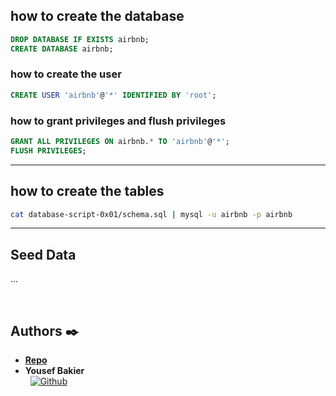 ## how to create the database
```sql
DROP DATABASE IF EXISTS airbnb;
CREATE DATABASE airbnb;
```

### how to create the user
```sql
CREATE USER 'airbnb'@'*' IDENTIFIED BY 'root';
```

### how to grant privileges and flush privileges
```sql
GRANT ALL PRIVILEGES ON airbnb.* TO 'airbnb'@'*';
FLUSH PRIVILEGES;
```

---

## how to create the tables
```bash 
cat database-script-0x01/schema.sql | mysql -u airbnb -p airbnb
```

---

## Seed Data
...


<br />

## Authors :black_nib:
* [__Repo__](https://github.com/Y-Baker/alx-airbnb-database)
* __Yousef Bakier__ &nbsp;&nbsp;&nbsp;&nbsp;&nbsp;&nbsp; <br />
 &nbsp;&nbsp;[<img height="" src="https://img.shields.io/static/v1?label=&message=GitHub&color=181717&logo=GitHub&logoColor=f2f2f2&labelColor=2F333A" alt="Github">](https://github.com/Y-Baker)
